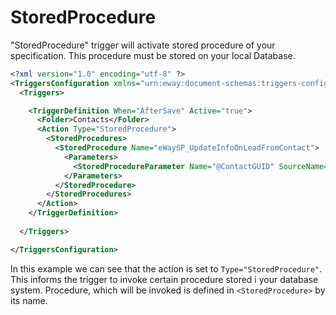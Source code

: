 
# StoredProcedure
"StoredProcedure" trigger will activate stored procedure of your specification. This procedure must be stored on your local Database.

```xml
<?xml version="1.0" encoding="utf-8" ?>
<TriggersConfiguration xmlns="urn:eway:document-schemas:triggers-configuration">
  <Triggers>

    <TriggerDefinition When="AfterSave" Active="true">
      <Folder>Contacts</Folder>
      <Action Type="StoredProcedure">
        <StoredProcedures>
          <StoredProcedure Name="eWaySP_UpdateInfoOnLeadFromContact">
            <Parameters>
              <StoredProcedureParameter Name="@ContactGUID" SourceName="ItemGUID" SqlDbType="UniqueIdentifier"/>
            </Parameters>
          </StoredProcedure>
        </StoredProcedures>
      </Action>
    </TriggerDefinition>
    
  </Triggers>

</TriggersConfiguration>
```
In this example we can see that the action is set to `Type="StoredProcedure"`. This informs the trigger to invoke certain procedure stored i your database system. Procedure, which will be invoked is defined in `<StoredProcedure>` by its name. 
